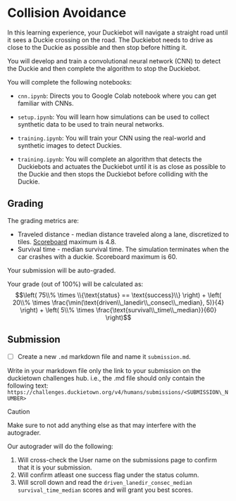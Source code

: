 # Collision Avoidance

In this learning experience, your Duckiebot will navigate a straight road until it sees a Duckie crossing on the road. 
The Duckiebot needs to drive as close to the Duckie as possible and then stop before hitting it.

You will develop and train a convolutional neural network (CNN) to detect the Duckie and then complete the algorithm to stop the Duckiebot.

You will complete the following notebooks:
- `cnn.ipynb`: Directs you to Google Colab notebook where you can get familiar with CNNs.

- `setup.ipynb`: You will learn how simulations can be used to collect synthetic data to be used to train neural networks.

- `training.ipynb`: You will train your CNN using the real-world and synthetic images to detect Duckies.

- `training.ipynb`: You will complete an algorithm that detects the Duckiebots and actuates the Duckiebot until it is as close as possible to the Duckie and then stops the Duckiebot before colliding with the Duckie.

## Grading

The grading metrics are:
- Traveled distance - median distance traveled along a lane, discretized to tiles. [Scoreboard](https://challenges.duckietown.org/v4/) maximum is 4.8.
- Survival time - median survival time. The simulation terminates when the car crashes with a duckie. Scoreboard maximum is 60.

Your submission will be auto-graded. 

Your grade (out of 100\%) will be calculated as:
$$\left( 75\\% \times \\{\text{status} == \text{success}\\} \right) + \left( 20\\% \times \frac{\min(\text{driven\\_lanedir\\_consec\\_median}, 5)}{4} \right) + \left( 5\\% \times \frac{\text{survival\\_time\\_median}}{60} \right)$$

## Submission

- [ ] Create a new `.md` markdown file and name it `submission.md`.

Write in your markdown file only the link to your submission on the duckietown challenges hub. i.e., the .md file should only contain the following text:
`https://challenges.duckietown.org/v4/humans/submissions/<SUBMISSION\_NUMBER>`

> [!caution]
> Make sure to not add anything else as that may interfere with the autograder.

Our autograder will do the following:
1) Will cross-check the User name on the submissions page to confirm that it is your submission.
2) Will confirm atleast one success flag under the status column.
3) Will scroll down and read the `driven_lanedir_consec_median` `survival_time_median` scores and will grant you best scores.
